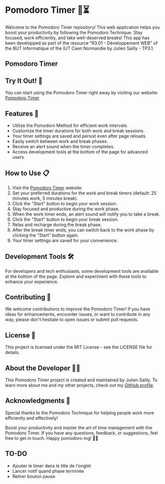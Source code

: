 # Pomodoro Timer 🍅⏳
Welcome to the Pomodoro Timer repository! This web application helps you boost your productivity by following the Pomodoro Technique. Stay focused, work efficiently, and take well-deserved breaks!
This app has been developped as part of the resource "R3.01 - Développement WEB" of the BUT Informatique of the IUT Caen Normandie by Julien Sailly - TP3.1. 

## Pomodoro Timer

## Try It Out! 🚀
You can start using the Pomodoro Timer right away by visiting our website: [Pomodoro Timer](https://juliensailly.github.io/pomodoro-timer)

## Features 🌟
- Utilize the Pomodoro Method for efficient work intervals.
- Customize the timer durations for both work and break sessions.
- Your timer settings are saved and persist even after page reloads.
- Easily switch between work and break phases.
- Receive an alert sound when the timer completes.
- Access development tools at the bottom of the page for advanced users.

## How to Use 📋
1. Visit the [Pomodoro Timer](https://juliensailly.github.io/pomodoro-timer) website.
2. Set your preferred durations for the work and break timers (default: 25 minutes work, 5 minutes break).
3. Click the "Start" button to begin your work session.
4. Stay focused and productive during the work phase.
5. When the work timer ends, an alert sound will notify you to take a break.
6. Click the "Start" button to begin your break session.
7. Relax and recharge during the break phase.
8. After the break timer ends, you can switch back to the work phase by clicking the "Start" button again.
9. Your timer settings are saved for your convenience.

## Development Tools 🛠️
For developers and tech enthusiasts, some development tools are available at the bottom of the page. Explore and experiment with these tools to enhance your experience.

## Contributing 🤝
We welcome contributions to improve the Pomodoro Timer! If you have ideas for enhancements, encounter issues, or want to contribute in any way, please don't hesitate to open issues or submit pull requests.

## License 📝
This project is licensed under the MIT License - see the LICENSE file for details.

## About the Developer 👨‍💻
This Pomodoro Timer project is created and maintained by Julien Sailly. To learn more about me and my other projects, check out my [GitHub profile](https://github.com/juliensailly).

## Acknowledgments 🙌
Special thanks to the Pomodoro Technique for helping people work more efficiently and effectively!

Boost your productivity and master the art of time management with the Pomodoro Timer. If you have any questions, feedback, or suggestions, feel free to get in touch. Happy pomodoro-ing! 🍅🎉

## TO-DO
- Ajouter le timer dans le title de l'onglet
- Lancer notif quand phase terminée
- Retirer bouton pause